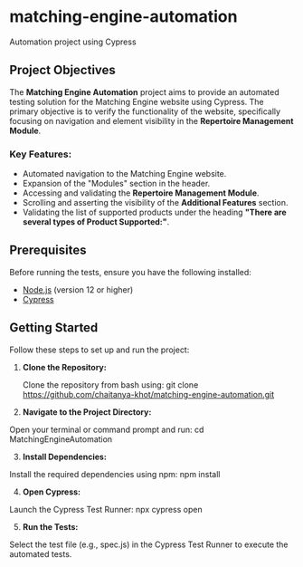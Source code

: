 # matching-engine-automation

Automation project using Cypress

## Project Objectives

The **Matching Engine Automation** project aims to provide an automated testing solution for the Matching Engine website using Cypress. The primary objective is to verify the functionality of the website, specifically focusing on navigation and element visibility in the **Repertoire Management Module**.

### Key Features:
- Automated navigation to the Matching Engine website.
- Expansion of the "Modules" section in the header.
- Accessing and validating the **Repertoire Management Module**.
- Scrolling and asserting the visibility of the **Additional Features** section.
- Validating the list of supported products under the heading **"There are several types of Product Supported:"**.

## Prerequisites

Before running the tests, ensure you have the following installed:

- [Node.js](https://nodejs.org/) (version 12 or higher)
- [Cypress](https://www.cypress.io/)

## Getting Started

Follow these steps to set up and run the project:

1. **Clone the Repository:**

   Clone the repository from bash using:
   git clone https://github.com/chaitanya-khot/matching-engine-automation.git
   
2. **Navigate to the Project Directory:**

  Open your terminal or command prompt and run:
  cd MatchingEngineAutomation

3. **Install Dependencies:**

  Install the required dependencies using npm:
  npm install

4. **Open Cypress:**

  Launch the Cypress Test Runner:
  npx cypress open

5. **Run the Tests:**

  Select the test file (e.g., spec.js) in the Cypress Test Runner to execute the automated tests.
